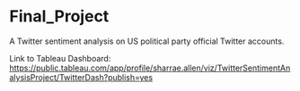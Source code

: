 # Final_Project

A Twitter sentiment analysis on US political party official Twitter accounts.

Link to Tableau Dashboard:
https://public.tableau.com/app/profile/sharrae.allen/viz/TwitterSentimentAnalysisProject/TwitterDash?publish=yes
